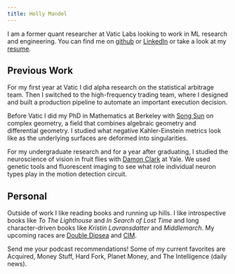 ```yaml
---
title: Holly Mandel
---
```


I am a former quant researcher at Vatic Labs looking to work in ML research and engineering. You can find me on <a href = "https://github.com/hollymandel">github</a> or <a href = "https://www.linkedin.com/in/hollymandel">LinkedIn</a> or take a look at my <a href = "https://hollymandel.github.io/resume_public.pdf">resume</a>.

## Previous Work
For my first year at Vatic I did alpha research on the statistical arbitrage team. Then I switched to the high-frequency trading team, where I designed and built a production pipeline to automate an important execution decision.

Before Vatic I did my PhD in Mathematics at Berkeley with <a href = "https://math.berkeley.edu/~sosun/">Song Sun</a> on complex geometry, a field that combines algebraic geometry and differential geometry. I studied what negative Kahler-Einstein metrics look like as the underlying surfaces are deformed into singularities.

For my undergraduate research and for a year after graduating, I studied the neuroscience of vision in fruit flies with <a href = "https://clarklab.yale.edu">Damon Clark</a> at Yale. We used genetic tools and fluorescent imaging to see what role individual neuron types play in the motion detection circuit. 

## Personal
Outside of work I like reading books and running up hills. I like introspective books like <i>To The Lighthouse</i> and <i>In Search of Lost Time</i> and long character-driven books like <i>Kristin Lavransdatter</i> and <i>Middlemarch</i>. My upcoming races are <a href = "https://brazenracing.com/doubledipsea/">Double Dipsea</a> and <a href = "https://runsra.org/california-international-marathon/">CIM</a>. 

Send me your podcast recommendations! Some of my current favorites are Acquired, Money Stuff, Hard Fork, Planet Money, and The Intelligence (daily news).
